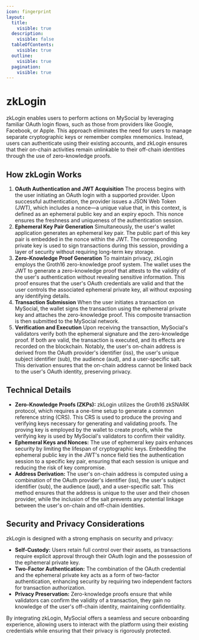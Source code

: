 ```yaml
---
icon: fingerprint
layout:
  title:
    visible: true
  description:
    visible: false
  tableOfContents:
    visible: true
  outline:
    visible: true
  pagination:
    visible: true
---
```


# zkLogin

zkLogin enables users to perform actions on MySocial by leveraging familiar OAuth login flows, such as those from providers like Google, Facebook, or Apple. This approach eliminates the need for users to manage separate cryptographic keys or remember complex mnemonics. Instead, users can authenticate using their existing accounts, and zkLogin ensures that their on-chain activities remain unlinkable to their off-chain identities through the use of zero-knowledge proofs.

## How zkLogin Works

1.	**OAuth Authentication and JWT Acquisition**
The process begins with the user initiating an OAuth login with a supported provider. Upon successful authentication, the provider issues a JSON Web Token (JWT), which includes a nonce—a unique value that, in this context, is defined as an ephemeral public key and an expiry epoch. This nonce ensures the freshness and uniqueness of the authentication session.
2.	**Ephemeral Key Pair Generation**
Simultaneously, the user's wallet application generates an ephemeral key pair. The public part of this key pair is embedded in the nonce within the JWT. The corresponding private key is used to sign transactions during this session, providing a layer of security without requiring long-term key storage.
3.	**Zero-Knowledge Proof Generation**
To maintain privacy, zkLogin employs the Groth16 zero-knowledge proof system. The wallet uses the JWT to generate a zero-knowledge proof that attests to the validity of the user's authentication without revealing sensitive information. This proof ensures that the user's OAuth credentials are valid and that the user controls the associated ephemeral private key, all without exposing any identifying details.
4.	**Transaction Submission**
When the user initiates a transaction on MySocial, the wallet signs the transaction using the ephemeral private key and attaches the zero-knowledge proof. This composite transaction is then submitted to the MySocial network.
5.	**Verification and Execution**
Upon receiving the transaction, MySocial's validators verify both the ephemeral signature and the zero-knowledge proof. If both are valid, the transaction is executed, and its effects are recorded on the blockchain. Notably, the user's on-chain address is derived from the OAuth provider's identifier (iss), the user's unique subject identifier (sub), the audience (aud), and a user-specific salt. This derivation ensures that the on-chain address cannot be linked back to the user's OAuth identity, preserving privacy.

## Technical Details

* **Zero-Knowledge Proofs (ZKPs):** zkLogin utilizes the Groth16 zkSNARK protocol, which requires a one-time setup to generate a common reference string (CRS). This CRS is used to produce the proving and verifying keys necessary for generating and validating proofs. The proving key is employed by the wallet to create proofs, while the verifying key is used by MySocial's validators to confirm their validity.
* **Ephemeral Keys and Nonces:** The use of ephemeral key pairs enhances security by limiting the lifespan of cryptographic keys. Embedding the ephemeral public key in the JWT's nonce field ties the authentication session to a specific key pair, ensuring that each session is unique and reducing the risk of key compromise.
* **Address Derivation:** The user's on-chain address is computed using a combination of the OAuth provider's identifier (iss), the user's subject identifier (sub), the audience (aud), and a user-specific salt. This method ensures that the address is unique to the user and their chosen provider, while the inclusion of the salt prevents any potential linkage between the user's on-chain and off-chain identities.

## Security and Privacy Considerations

zkLogin is designed with a strong emphasis on security and privacy:
* **Self-Custody:** Users retain full control over their assets, as transactions require explicit approval through their OAuth login and the possession of the ephemeral private key.
* **Two-Factor Authentication:** The combination of the OAuth credential and the ephemeral private key acts as a form of two-factor authentication, enhancing security by requiring two independent factors for transaction authorization.
* **Privacy Preservation:** Zero-knowledge proofs ensure that while validators can confirm the validity of a transaction, they gain no knowledge of the user's off-chain identity, maintaining confidentiality.

By integrating zkLogin, MySocial offers a seamless and secure onboarding experience, allowing users to interact with the platform using their existing credentials while ensuring that their privacy is rigorously protected.